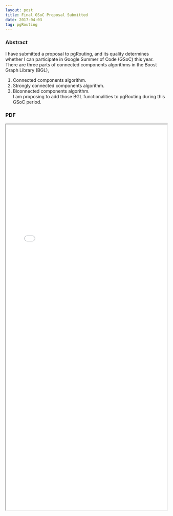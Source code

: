```yaml
---
layout: post
title: Final GSoC Proposal Submitted 
date: 2017-04-03
tag: pgRouting 
---
```


### Abstract
I have submitted a proposal to pgRouting, and its quality determines whether I can participate in Google Summer of Code (GSoC) this year.  
There are three parts of connected components algorithms in the Boost Graph Library (BGL),  
1. Connected components algorithm.  
2. Strongly connected components algorithm.  
3. Biconnected components algorithm.  
I am proposing to add those BGL functionalities to pgRouting during this GSoC period.  

### PDF
<iframe src="/pdf/GSoC17Proposal.pdf" style="width:100%; height:1200px"></iframe>


